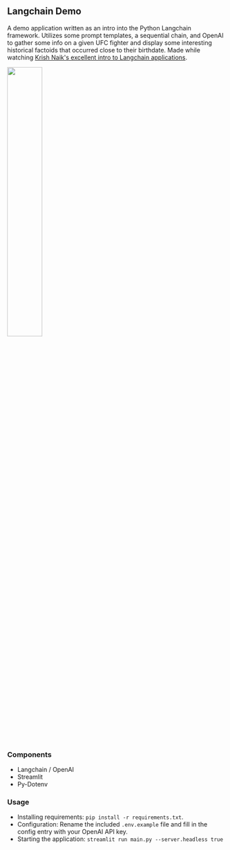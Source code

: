 ## Langchain Demo
A demo application written as an intro into the Python Langchain framework. Utilizes some prompt templates, a sequential chain, and OpenAI to gather some info on a given UFC fighter and display some interesting historical factoids that occurred
close to their birthdate. Made while watching [Krish Naik's excellent intro to Langchain applications](https://www.youtube.com/watch?v=_FpT1cwcSLg).

<img src="https://github.com/tabcodes/LangchainDemo/assets/7765337/8d6369fc-7299-4fa3-8740-3eb576fbcdd3" width="40%" height="40%" />

### Components

- Langchain / OpenAI
- Streamlit
- Py-Dotenv

### Usage

- Installing requirements: `pip install -r requirements.txt`.
- Configuration: Rename the included `.env.example` file and fill in the config entry
  with your OpenAI API key.
- Starting the application: `streamlit run main.py --server.headless true`
